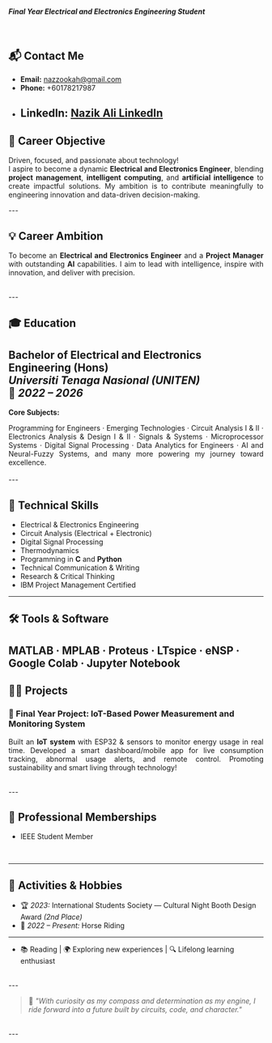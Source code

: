 
#### *Final Year Electrical and Electronics Engineering Student*  
<br>

## 📬 Contact Me  
- **Email:** [nazzookah@gmail.com](mailto:nazzookah@gmail.com)  
- **Phone:** +60178217987  
- **LinkedIn:** [Nazik Ali LinkedIn](#)
  <br>
  ---
  


## 🎯 Career Objective  

<div align="justify">

Driven, focused, and passionate about technology!  
I aspire to become a dynamic <strong>Electrical and Electronics Engineer</strong>, blending <strong>project management</strong>, <strong>intelligent computing</strong>, and <strong>artificial intelligence</strong> to create impactful solutions. My ambition is to contribute meaningfully to engineering innovation and data-driven decision-making.
<br>
</div>
---




## 💡 Career Ambition  

<div align="justify">

To become an <strong>Electrical and Electronics Engineer</strong> and a <strong>Project Manager</strong> with outstanding <strong>AI</strong> capabilities. I aim to lead with intelligence, inspire with innovation, and deliver with precision.
</div>
<br>
---




## 🎓 Education  
**Bachelor of Electrical and Electronics Engineering (Hons)**  
*Universiti Tenaga Nasional (UNITEN)*  
📅 *2022 – 2026*
<br>
---



**Core Subjects:** 
<div align= 'justify'>
Programming for Engineers · Emerging Technologies · Circuit Analysis I & II · Electronics Analysis & Design I & II · Signals & Systems · Microprocessor Systems · Digital Signal Processing · Data Analytics for Engineers · AI and Neural-Fuzzy Systems, and many more powering my journey toward excellence.
</div>
<br>
---



## 🧠 Technical Skills  
- Electrical & Electronics Engineering  
- Circuit Analysis (Electrical + Electronic)  
- Digital Signal Processing  
- Thermodynamics  
- Programming in **C** and **Python**  
- Technical Communication & Writing  
- Research & Critical Thinking  
- IBM Project Management Certified
  <br>
---



## 🛠️ Tools & Software  
MATLAB · MPLAB · Proteus · LTspice · eNSP · Google Colab · Jupyter Notebook 
<br>
---


## 👩‍💻 Projects  

### 🔌 Final Year Project: IoT-Based Power Measurement and Monitoring System  

<div align="justify">

Built an <strong>IoT system</strong> with ESP32 & sensors to monitor energy usage in real time. Developed a smart dashboard/mobile app for live consumption tracking, abnormal usage alerts, and remote control. Promoting sustainability and smart living through technology!

</div>
<br>
---




## 🤝 Professional Memberships  
- IEEE Student Member
  
  <br>  
---


## 🎉 Activities & Hobbies  
- 🏆 *2023:* International Students Society — Cultural Night Booth Design Award *(2nd Place)*  
- 🏇 *2022 – Present:* Horse Riding
 ---  
  
- 📚 Reading | 🌍 Exploring new experiences | 🔍 Lifelong learning enthusiast  


<br>
---

> 💬 *"With curiosity as my compass and determination as my engine, I ride forward into a future built by circuits, code, and character."*

<br>
---
